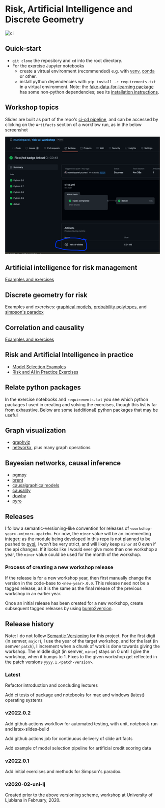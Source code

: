 # Risk, Artificial Intelligence and Discrete Geometry

![ci](https://github.com/munichpavel/risk-ai-workshop/actions/workflows/ci-cd.yml/badge.svg)

## Quick-start

* `git clone` the repository and `cd` into the root directory.
* For the exercise Jupyter notebooks
  * create a virtual environment (recommended)  e.g. with [venv](https://docs.python.org/3/library/venv.html), [conda](https://docs.conda.io/en/latest/) or other.
  * install python dependencies with `pip install -r requirements.txt` in a virtual environment. Note: the [fake-data-for-learning package](https://github.com/munichpavel/fake-data-for-learning) has some non-python dependencies; see its [installation instructions](https://github.com/munichpavel/fake-data-for-learning/blob/main/README.md#installation).

## Workshop topics

Slides are built as part of the repo's [ci-cd pipeline](.github/workflows/ci-cd.yml), and can be accessed by clicking on the `Artifacts` section of a workflow run, as in the below screenshot

![slides-artifacts-screenshot](docs/resources/slides-artifact-click.png)

## Artificial intelligence for risk management

[Examples and exercises](notebooks/introduction-examples-exercises.ipynb)

## Discrete geometry for risk

Examples and exercises: [graphical models](notebooks/graphical-models-exercises.ipynb), [probability polytopes](notebooks/probability-polytope-exercises.ipynb), and [simpson's paradox](notebooks/simpsons-paradox-examples-exercises.ipynb)

## Correlation and causality

[Examples and exercises](notebooks/causal-models-exercises.ipynb)

## Risk and Artificial Intelligence in practice

* [Model Selection Examples](notebooks/model-selection-examples.ipynb)
* [Risk and AI in Practice Exercises](notebooks/risk-ai-practice-exercises.ipynb)

## Relate python packages

In the exercise notebooks and `requirements.txt` you see which python packages I used in creating and solving the exercises, though this list is far from exhaustive. Below are some (additional) python packages that may be useful

## Graph visualization

* [graphviz](https://graphviz.readthedocs.io/en/stable/)
* [networkx](https://networkx.github.io/), plus many graph operations

## Bayesian networks, causal inference

* [pgmpy](https://pgmpy.org/)
* [brent](https://koaning.github.io/brent/)
* [causalgraphicalmodels](https://github.com/ijmbarr/causalgraphicalmodels)
* [causality](https://github.com/akelleh/causality)
* [dowhy](https://microsoft.github.io/dowhy/)
* [pyro](https://pyro.ai/)

## Releases

I follow a semantic-versioning-like convention for releases of `<workshop-year>.<minor>.<patch>`. For now, the `minor` value will be an incrementing integer; as the module being developed in this repo is not planned to be pushed to [pypi](https://pypi.org/), I won't be very strict, and will likely keep `minor` at 0 even if the api changes. If it looks like I would ever give more than one workshop a year, the `minor` value could be used for the month of the workshop.

### Process of creating a new workshop release

If the release is for a new workshop year, then first manually change the version in the code-base to `<new-year>.0.0`. This release need not be a tagged release, as it is the same as the final release of the previous workshop in an earlier year.

Once an initial release has been created for a new workshop, create subsequent tagged releases by using [bump2version](https://pypi.org/project/bump2version/).

## Release history

Note: I do not follow [Semantic Versioning](https://semver.org/) for this project. For the first digit (in semver, `major`), I use the year of the target workshop, and for the last (in semver `patch`), I increment when a chunk of work is done towards giving the workshop. The middle digit (in semver, `minor`) stays on 0 until I give the workshop, when it bumps to 1. Fixes to the given workshop get reflected in the patch versions `yyyy.1.<patch-version>`.

### Latest

Refactor introduction and concluding lectures

Add ci tests of package and notebooks for mac and windows (latest) operating systems

### v2022.0.2

Add github actions workflow for automated testing, with unit, notebook-run and latex-slides-build

Add github actions job for continuous delivery of slide artifacts

Add example of model selection pipeline for artificial credit scoring data

### v2022.0.1

Add initial exercises and methods for Simpson's paradox.

### v2020-02-uni-lj

Created prior to the above versioning scheme, workshop at University of Ljublana in February, 2020.
